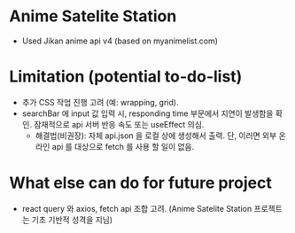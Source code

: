 # Anime Satelite Station
- Used Jikan anime api v4 (based on myanimelist.com)

# Limitation (potential to-do-list)
- 추가 CSS 작업 진행 고려 (예: wrapping, grid).
- searchBar 에 input 값 입력 시, responding time 부문에서 지연이 발생함을 확인. 잠재적으로 api 서버 반응 속도 또는 useEffect 의심.
  - 해결법(비권장): 자체 api.json 을 로컬 상에 생성해서 출력. 단, 이러면 외부 온라인 api 를 대상으로 fetch 를 사용 할 일이 없음.

# What else can do for future project
  - react query 와 axios, fetch api 조합 고려. (Anime Satelite Station 프로젝트는 기초 기반적 성격을 지님)